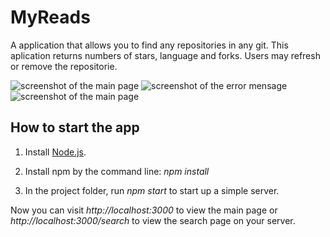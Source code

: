 # MyReads

A application that allows you to find any repositories in any git. This aplication returns numbers of stars, language and forks.
Users may refresh or remove the repositorie.

![screenshot of the main page](./Screenshot_Homepage.png)
![screenshot of the error mensage](./Screenshot_Error.png)
![screenshot of the main page](./Screenshot_Repositories.png)

## How to start the app

1. Install [Node.js](https://nodejs.org/en/).

2. Install npm by the command line: _npm install_

3. In the project folder, run _npm start_ to start up a simple server.

Now you can visit _http://localhost:3000_ to view the main page or _http://localhost:3000/search_ to view the search page on your server.
